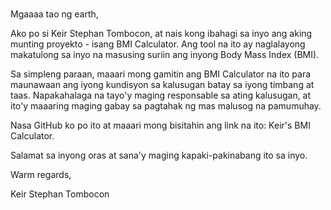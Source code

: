 #
Mgaaaa tao ng earth,

Ako po si Keir Stephan Tombocon, at nais kong ibahagi sa inyo ang aking munting proyekto - isang BMI Calculator. Ang tool na ito ay naglalayong makatulong sa inyo na masusing suriin ang inyong Body Mass Index (BMI).

Sa simpleng paraan, maaari mong gamitin ang BMI Calculator na ito para maunawaan ang iyong kundisyon sa kalusugan batay sa iyong timbang at taas. Napakahalaga na tayo'y maging responsable sa ating kalusugan, at ito'y maaaring maging gabay sa pagtahak ng mas malusog na pamumuhay.

Nasa GitHub ko po ito at maaari mong bisitahin ang link na ito: Keir's BMI Calculator.

Salamat sa inyong oras at sana'y maging kapaki-pakinabang ito sa inyo.

Warm regards,

Keir Stephan Tombocon
